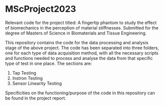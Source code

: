 # MScProject2023
Relevant code for the project titled: A fingertip phantom to study the effect of biomechanics in the perception of material stiffnesses. 
Submitted for the degree of Masters of Science in Biomaterials and Tissue Engineering.

This repository contains the code for the data processing and analysis stage of the above project.
The code has been separated into three folders, one for each type of data acquisition method, with all the necessary scripts and functions needed to process and analyse the data from that specific type of test in one place.
The sections are:
   1. Tap Testing
   2. Instron Testing
   3. Sensor Linearity Testing

Specificities on the functioning/purpose of the code in this repository can be found in the project report.
